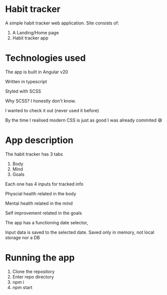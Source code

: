 # Habit tracker

A simple habit tracker web application.
Site consists of:

1. A Landing/Home page
2. Habit tracker app

# Technologies used

The app is built in Angular v20

Written in typescript

Styled with SCSS

Why SCSS? I honestly don't know.

I wanted to check it out (never used it before)

By the time I realised modern CSS is just as good I was already commited 😅

# App description

The habit tracker has 3 tabs

1. Body
2. Mind
3. Goals

Each one has 4 inputs for tracked info

Physcial health related in the body

Mental health related in the mind

Self improvement related in the goals

The app has a functioning date selector,

Input data is saved to the selected date. Saved only in memory, not local storage nor a DB

# Running the app

1. Clone the repository
2. Enter repo directory
3. npm i
4. npm start
